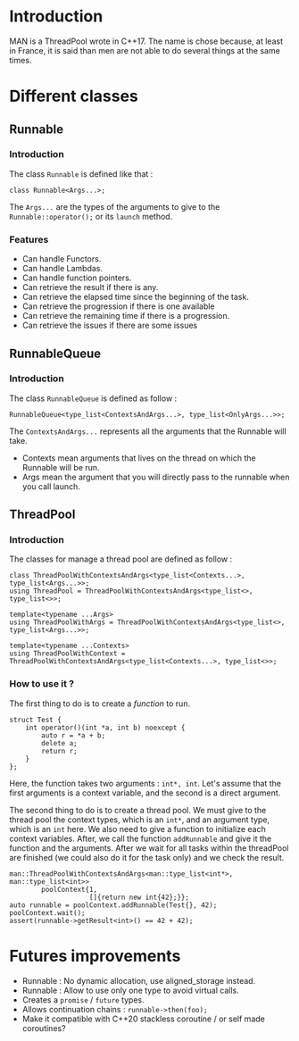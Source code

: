 # Introduction
MAN is a ThreadPool wrote in C++17. The name is chose because, at least in France, it is said than men are not able to do several things at the same times.

# Different classes
## Runnable
### Introduction
The class `Runnable` is defined like that :

    class Runnable<Args...>;

The `Args...` are the types of the arguments to give to the `Runnable::operator();` or its `launch` method.

### Features
* Can handle Functors.
* Can handle Lambdas.
* Can handle function pointers.
* Can retrieve the result if there is any.
* Can retrieve the elapsed time since the beginning of the task.
* Can retrieve the progression if there is one available
* Can retrieve the remaining time if there is a progression.
* Can retrieve the issues if there are some issues

## RunnableQueue
### Introduction
The class `RunnableQueue` is defined as follow :

    RunnableQueue<type_list<ContextsAndArgs...>, type_list<OnlyArgs...>>;

The `ContextsAndArgs...` represents all the arguments that the Runnable will take.

* Contexts mean arguments that lives on the thread on which the Runnable will be run.
* Args mean the argument that you will directly pass to the runnable when you call launch.

## ThreadPool
### Introduction
The classes for manage a thread pool are defined as follow :

    class ThreadPoolWithContextsAndArgs<type_list<Contexts...>, type_list<Args...>>;
    using ThreadPool = ThreadPoolWithContextsAndArgs<type_list<>, type_list<>>;

    template<typename ...Args>
    using ThreadPoolWithArgs = ThreadPoolWithContextsAndArgs<type_list<>, type_list<Args...>>;

    template<typename ...Contexts>
    using ThreadPoolWithContext = ThreadPoolWithContextsAndArgs<type_list<Contexts...>, type_list<>>;

### How to use it ?
The first thing to do is to create a _function_ to run.

    struct Test {
        int operator()(int *a, int b) noexcept {
            auto r = *a + b;
            delete a;
            return r;
        }
    };

Here, the function takes two arguments : `int*, int`. Let's assume that
the first arguments is a context variable, and the second is a direct argument.

The second thing to do is to create a thread pool. We must give to the thread pool the
context types, which is an `int*`, and an argument type, which is an `int` here.
We also need to give a function to initialize each context variables.
After, we call the function `addRunnable` and give it the function and the arguments.
After we wait for all tasks within the threadPool are finished (we could also do it for
the task only) and we check the result.

    man::ThreadPoolWithContextsAndArgs<man::type_list<int*>, man::type_list<int>>
            poolContext{1,
                        []{return new int{42};}};
    auto runnable = poolContext.addRunnable(Test{}, 42);
    poolContext.wait();
    assert(runnable->getResult<int>() == 42 + 42);

# Futures improvements
* Runnable : No dynamic allocation, use aligned_storage instead.
* Runnable : Allow to use only one type to avoid virtual calls.
* Creates a `promise` / `future` types.
* Allows continuation chains : `runnable->then(foo);`
* Make it compatible with C++20 stackless coroutine / or self made coroutines?
